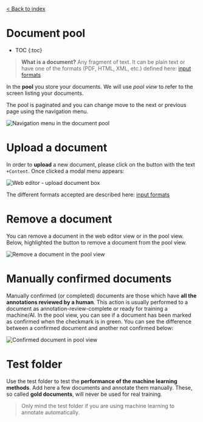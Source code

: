 [< Back to index](../tagtog-doc/)

# Document pool

* TOC
{:toc}

> **What is a document?** Any fragment of text. It can be plain text or have one of the formats (PDF, HTML, XML, etc.) defined here: [input formats](https://github.com/tagtog/tagtog-doc/wiki/Input-File-Formats)

In the **pool** you store your documents. We will use _pool view_ to refer to the screen listing your documents.

The pool is paginated and you can change move to the next or previous page using the navigation menu.

![Navigation menu in the document pool](https://raw.githubusercontent.com/tagtog/tagtog-doc/master/resources/pool-doc-navigator.PNG)

# Upload a document

In order to **upload** a new document, please click on the button with the text `+Content`. Once clicked a modal menu appears:

![Web editor - upload document box](https://raw.githubusercontent.com/tagtog/tagtog-doc/master/resources/editor-upload-box.png)

The different formats accepted are described here: [input formats](inputformats.html)

# Remove a document

You can remove a document in the web editor view or in the pool view. Below, highlighted the button to remove a document from the pool view.

![Remove a document in the pool view](https://raw.githubusercontent.com/tagtog/tagtog-doc/master/resources/editor-remove-doc.PNG)

# Manually confirmed documents

Manually confirmed (or completed) documents are those which have **all the annotations reviewed by a human**. This action is usually performed to a document as annotation-review-complete or ready for training a machine/AI. In the pool view, you can see if a document has been marked as confirmed when the checkmark is in green. You can see the difference between a confirmed document and another not confirmed below:

![Confirmed document in pool view](https://raw.githubusercontent.com/tagtog/tagtog-doc/master/resources/pool-confirmed.PNG)

# Test folder

Use the test folder to test the **performance of the machine learning methods**. Add here a few documents and annotate them manually. These, so called **gold documents**, will never be used for real training. 

> Only mind the test folder if you are using machine learning to annotate automatically.



